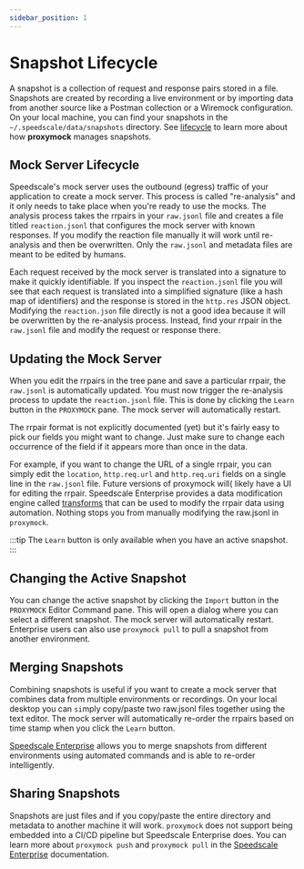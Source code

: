 ```yaml
---
sidebar_position: 1
---
```


# Snapshot Lifecycle

A snapshot is a collection of request and response pairs stored in a file. Snapshots are created by recording a live environment or by importing data from another source like a Postman collection or a Wiremock configuration. On your local machine, you can find your snapshots in the `~/.speedscale/data/snapshots` directory. See [lifecycle](./repo.md) to learn more about how **proxymock** manages snapshots.

## Mock Server Lifecycle

Speedscale's mock server uses the outbound (egress) traffic of your application to create a mock server. This process is called "re-analysis" and it only needs to take place when you're ready to use the mocks. The analysis process takes the rrpairs in your `raw.jsonl` file and creates a file titled `reaction.jsonl` that configures the mock server with known responses. If you modify the reaction file manually it will work until re-analysis and then be overwritten. Only the `raw.jsonl` and metadata files are meant to be edited by humans.

Each request received by the mock server is translated into a signature to make it quickly identifiable. If you inspect the `reaction.jsonl` file you will see that each request is translated into a simplified signature (like a hash map of identifiers) and the response is stored in the `http.res` JSON object.  Modifying the `reaction.json` file directly is not a good idea because it will be overwritten by the re-analysis process. Instead, find your rrpair in the `raw.jsonl` file and modify the request or response there.

## Updating the Mock Server

When you edit the rrpairs in the tree pane and save a particular rrpair, the `raw.jsonl` is automatically updated. You must now trigger the re-analysis process to update the `reaction.jsonl` file. This is done by clicking the `Learn` button in the `PROXYMOCK` pane. The mock server will automatically restart.

The rrpair format is not explicitly documented (yet) but it's fairly easy to pick our fields you might want to change. Just make sure to change each occurrence of the field if it appears more than once  in the data.

For example, if you want to change the URL of a single rrpair, you can simply edit the `location`, `http.req.url` and `http.req.uri` fields on a single line in the `raw.jsonl` file. Future versions of proxymock will( likely have a UI for editing the rrpair. Speedscale Enterprise provides a data modification engine called [transforms](../../transform/overview.md) that can be used to modify the rrpair data using automation. Nothing stops you from manually modifying the raw.jsonl in `proxymock`.

:::tip
The `Learn` button is only available when you have an active snapshot.
:::

## Changing the Active Snapshot

You can change the active snapshot by clicking the `Import` button in the `PROXYMOCK` Editor Command pane. This will open a dialog where you can select a different snapshot. The mock server will automatically restart. Enterprise users can also use `proxymock pull` to pull a snapshot from another environment.

## Merging Snapshots

Combining snapshots is useful if you want to create a mock server that combines data from multiple environments or recordings. On your local desktop you can `si`mply copy/paste two raw.jsonl files together using the text editor. The mock server will automatically re-order the rrpairs based on time stamp when you click the `Learn` button.

[Speedscale Enterprise](https://speedscale.com/enterprise/) allows you to merge snapshots from different environments using automated commands and is able to re-order intelligently.

## Sharing Snapshots

Snapshots are just files and if you copy/paste the entire directory and metadata to another machine it will work. `proxymock` does not support being embedded into a CI/CD pipeline but Speedscale Enterprise does. You can learn more about `proxymock push` and `proxymock pull` in the [Speedscale Enterprise](../../intro.md) documentation.